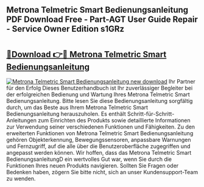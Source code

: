 ## Metrona Telmetric Smart Bedienungsanleitung PDF Download Free - Part-AGT User Guide Repair - Service Owner Edition s1GRz

# <h2><a href="http://df5lzik.blite.top/?on=Metrona+Telmetric+Smart+Bedienungsanleitung">🔗Download 👉🔴 Metrona Telmetric Smart Bedienungsanleitung</a></h2>

[![Metrona Telmetric Smart Bedienungsanleitung new download](https://i.imgur.com/lujVjoI.png)](http://df5lzik.blite.top/?on=Metrona+Telmetric+Smart+Bedienungsanleitung)
Ihr Partner für den Erfolg Dieses Benutzerhandbuch ist Ihr zuverlässiger Begleiter bei der erfolgreichen Bedienung und Wartung Ihres Metrona Telmetric Smart Bedienungsanleitung. Bitte lesen Sie diese Bedienungsanleitung sorgfältig durch, um das Beste aus Ihrem Metrona Telmetric Smart Bedienungsanleitung herauszuholen. Es enthält Schritt-für-Schritt-Anleitungen zum Einrichten des Produkts sowie detaillierte Informationen zur Verwendung seiner verschiedenen Funktionen und Fähigkeiten. Zu den erweiterten Funktionen von Metrona Telmetric Smart Bedienungsanleitung gehören Objekterkennung, Bewegungssensoren, anpassbare Warnungen und Fernzugriff, auf die alle über die Benutzeroberfläche zugegriffen und angepasst werden können. Wir hoffen, dass das Metrona Telmetric Smart BedienungsanleitungD ein wertvolles Gut war, wenn Sie durch die Funktionen Ihres neuen Produkts navigieren. Sollten Sie Fragen oder Bedenken haben, zögern Sie bitte nicht, sich an unser Kundensupport-Team zu wenden.
